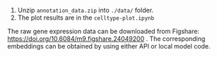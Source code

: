 1. Unzip `annotation_data.zip` into `./data/` folder.
2. The plot results are in the `celltype-plot.ipynb`

The raw gene expression data can be downloaded from Figshare: https://doi.org/10.6084/m9.figshare.24049200 . The corresponding embeddings can be obtained by using either API or local model code.